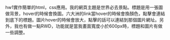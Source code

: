 hw1實作簡單的html，css應用。我的網頁主題是世界必去景點。標題是用一張圖做背景，hover的時候會換圖。六大洲的link當hover的時候會換顏色，點擊會連結到底下的標題。圖片hover的時候會放大，點擊的話可以連結到那個圖片網址。另外，我也有做一點RWD，功能就是當我畫面寬度小於600px時，標題和圖片有做一些調整。